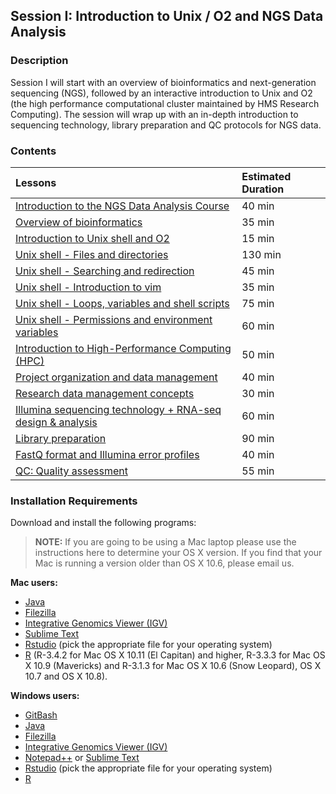 ## Session I: Introduction to Unix / O2 and NGS Data Analysis

### Description

Session I will start with an overview of bioinformatics and next-generation sequencing (NGS), followed by an interactive introduction to Unix and O2 (the high performance computational cluster maintained by HMS Research Computing). The session will wrap up with an in-depth introduction to sequencing technology, library preparation and QC protocols for NGS data.

### Contents

| Lessons            | Estimated Duration |
|:------------------------|:----------|
|[Introduction to the NGS Data Analysis Course](lectures/) | 40 min |
|[Overview of bioinformatics](lectures/) | 35 min |
|[Introduction to Unix shell and O2](lectures/) | 15 min |
|[Unix shell - Files and directories](https://hbctraining.github.io/Intro-to-rnaseq-hpc-O2/lessons/01_the_filesystem.html) | 130 min |
|[Unix shell - Searching and redirection](https://hbctraining.github.io/Intro-to-rnaseq-hpc-O2/lessons/02_searching_files.html) | 45 min |
|[Unix shell - Introduction to vim](https://hbctraining.github.io/Intro-to-rnaseq-hpc-O2/lessons/03_vim.html) | 35 min |
|[Unix shell - Loops, variables and shell scripts](https://hbctraining.github.io/Intro-to-rnaseq-hpc-O2/lessons/04_loops_and_scripts.html) | 75 min |
|[Unix shell - Permissions and environment variables](https://hbctraining.github.io/Intro-to-rnaseq-hpc-O2/lessons/05_permissions_and_environment_variables.html) | 60 min |
|[Introduction to High-Performance Computing (HPC)](lectures/) | 50 min |
|[Project organization and data management](https://hbctraining.github.io/Intro-to-rnaseq-hpc-O2/lessons/06_data_organization.html) | 40 min |
|[Research data management concepts](lectures/) | 30 min |
|[Illumina sequencing technology + RNA-seq design & analysis](lectures/) | 60 min |
|[Library preparation](lectures/) | 90 min |
|[FastQ format and Illumina error profiles](lectures/) | 40 min |
|[QC: Quality assessment](lessons/10_salmon.md) | 55 min |

### Installation Requirements

Download and install the following programs:
>**NOTE:** If you are going to be using a Mac laptop please use the instructions here to determine your OS X version. If you find that your Mac is running a version older than OS X 10.6, please email us.

**Mac users:**
- [Java](https://www.java.com/en/download/)
- [Filezilla](https://filezilla-project.org/download.php?type=client)
- [Integrative Genomics Viewer (IGV)](https://www.broadinstitute.org/igv/?q=registration)
- [Sublime Text](http://www.sublimetext.com/)
- [Rstudio](http://www.rstudio.com/products/rstudio/download/) (pick the appropriate file for your operating system)
- [R](http://cran.r-project.org/bin/macosx/) (R-3.4.2 for Mac OS X 10.11 (El Capitan) and higher, R-3.3.3 for Mac OS X 10.9 (Mavericks) and R-3.1.3 for Mac OS X 10.6 (Snow Leopard), OS X 10.7 and OS X 10.8). 

**Windows users:**
- [GitBash](https://git-scm.com/download/win)
- [Java](https://www.java.com/en/download/)
- [Filezilla](https://filezilla-project.org/)
- [Integrative Genomics Viewer (IGV)](https://www.broadinstitute.org/igv/?q=registration)
- [Notepad++](http://notepad-plus-plus.org/) or [Sublime Text](http://www.sublimetext.com/)
- [Rstudio](http://www.rstudio.com/products/rstudio/download/) (pick the appropriate file for your operating system)
- [R](http://cran.r-project.org/bin/windows/base/)

